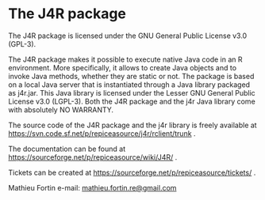 The J4R package
===============

The J4R package is licensed under the GNU General Public License v3.0 (GPL-3).

The J4R package makes it possible to execute native Java code in an R environment.
More specifically, it allows to create Java objects and to invoke Java methods,
whether they are static or not. The package is based on a local Java server that
is instantiated through a Java library packaged as j4r.jar. This Java library is
licensed under the Lesser GNU General Public License v3.0 (LGPL-3). Both the J4R
package and the j4r Java library come with absolutely NO WARRANTY.


The source code of the J4R package and the j4r library is freely available at
 https://svn.code.sf.net/p/repiceasource/j4r/rclient/trunk .

The documentation can be found at https://sourceforge.net/p/repiceasource/wiki/J4R/ .

Tickets can be created at https://sourceforge.net/p/repiceasource/tickets/ .

Mathieu Fortin
e-mail: mathieu.fortin.re@gmail.com
